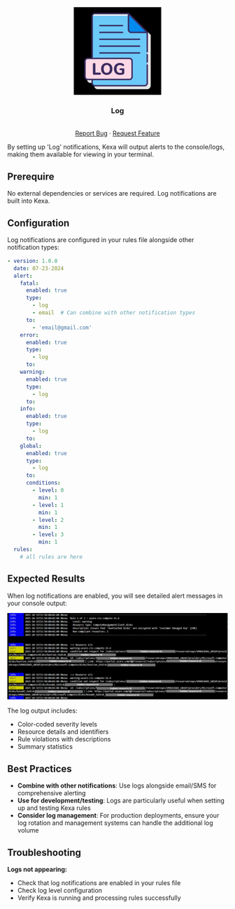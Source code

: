 <div align="center">
    <a href="https://www.kexa.io/modules">
        <img src="../../images/log-logo.png" alt="Logo" width="200"/>
    </a>
</div>

<h3 align="center">Log</h3>

<div>
  <p align="center">
    <br />
    <a href="https://github.com/4urcloud/Kexa/issues">Report Bug</a>
    ·
    <a href="https://github.com/4urcloud/Kexa/issues">Request Feature</a>
  </p>
</div>

By setting up 'Log' notifications, Kexa will output alerts to the console/logs, making them available for viewing in your terminal.

## Prerequire

No external dependencies or services are required. Log notifications are built into Kexa.

## Configuration

Log notifications are configured in your rules file alongside other notification types:

```yaml
- version: 1.0.0
  date: 07-23-2024
  alert:
    fatal:
      enabled: true
      type: 
        - log
        - email  # Can combine with other notification types
      to:
        - 'email@gmail.com'
    error:
      enabled: true
      type: 
        - log
      to: 
    warning:
      enabled: true
      type: 
        - log
      to:
    info:
      enabled: true
      type: 
        - log
      to: 
    global:
      enabled: true
      type: 
        - log
      to: 
      conditions:
        - level: 0
          min: 1
        - level: 1
          min: 1
        - level: 2
          min: 1
        - level: 3
          min: 1
  rules:
    # all rules are here
```

## Expected Results

When log notifications are enabled, you will see detailed alert messages in your console output:

<div align="center">
  <img src="../../images/readme_log_result.png" alt="Kexa Log Results" width="600">
</div>

The log output includes:
- Color-coded severity levels
- Resource details and identifiers
- Rule violations with descriptions
- Summary statistics

## Best Practices

- **Combine with other notifications**: Use logs alongside email/SMS for comprehensive alerting
- **Use for development/testing**: Logs are particularly useful when setting up and testing Kexa rules
- **Consider log management**: For production deployments, ensure your log rotation and management systems can handle the additional log volume

## Troubleshooting

**Logs not appearing:**
- Check that log notifications are enabled in your rules file
- Check log level configuration
- Verify Kexa is running and processing rules successfully
